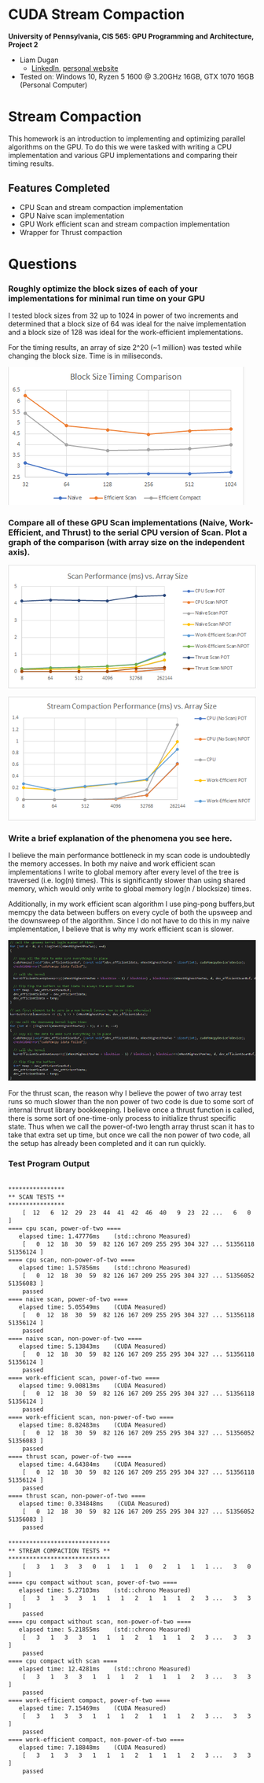 CUDA Stream Compaction
======================

**University of Pennsylvania, CIS 565: GPU Programming and Architecture, Project 2**

* Liam Dugan
  * [LinkedIn](https://www.linkedin.com/in/liam-dugan-95a961135/), [personal website](http://liamdugan.com/)
* Tested on: Windows 10, Ryzen 5 1600 @ 3.20GHz 16GB, GTX 1070 16GB (Personal Computer)


# Stream Compaction
This homework is an introduction to implementing and optimizing parallel algorithms on the GPU. To do this we were tasked with writing a CPU implementation and various GPU implementations and comparing their timing results.

## Features Completed
* CPU Scan and stream compaction implementation
* GPU Naive scan implementation
* GPU Work efficient scan and stream compaction implementation
* Wrapper for Thrust compaction

# Questions
### Roughly optimize the block sizes of each of your implementations for minimal run time on your GPU
I tested block sizes from 32 up to 1024 in power of two increments and determined that a block size of 64 was ideal for the naive implementation and a block size of 128 was ideal for the work-efficient implementations.

For the timing results, an array of size 2^20 (~1 million) was tested while changing the block size. Time is in miliseconds.

![](images/BlockSize.png)

### Compare all of these GPU Scan implementations (Naive, Work-Efficient, and Thrust) to the serial CPU version of Scan. Plot a graph of the comparison (with array size on the independent axis).

![](images/Scan.png)

![](images/StreamCompaction.png)

### Write a brief explanation of the phenomena you see here.
I believe the main performance bottleneck in my scan code is undoubtedly the memory accesses. In both my naive and work efficient scan implementations I write to global memory after every level of the tree is traversed (i.e. log(n) times). This is significantly slower than using shared memory, which would only write to global memory log(n / blocksize) times.

Additionally, in my work efficient scan algorithm I use ping-pong buffers,but memcpy the data between buffers on every cycle of both the upsweep and the downsweep of the algorithm. Since I do not have to do this in my naive implementation, I believe that is why my work efficient scan is slower.

![](images/Code.PNG)

For the thrust scan, the reason why I believe the power of two array test runs so much slower than the non power of two code is due to some sort of internal thrust library bookkeeping. I believe once a thrust function is called, there is some sort of one-time-only process to initialize thrust specific state. Thus when we call the power-of-two length array thrust scan it has to take that extra set up time, but once we call the non power of two code, all the setup has already been completed and it can run quickly.


### Test Program Output

```

****************
** SCAN TESTS **
****************
    [  12   6  12  29  23  44  41  42  46  40   9  23  22 ...   6   0 ]
==== cpu scan, power-of-two ====
   elapsed time: 1.47776ms    (std::chrono Measured)
    [   0  12  18  30  59  82 126 167 209 255 295 304 327 ... 51356118 51356124 ]
==== cpu scan, non-power-of-two ====
   elapsed time: 1.57856ms    (std::chrono Measured)
    [   0  12  18  30  59  82 126 167 209 255 295 304 327 ... 51356052 51356083 ]
    passed
==== naive scan, power-of-two ====
   elapsed time: 5.05549ms    (CUDA Measured)
    [   0  12  18  30  59  82 126 167 209 255 295 304 327 ... 51356118 51356124 ]
    passed
==== naive scan, non-power-of-two ====
   elapsed time: 5.13843ms    (CUDA Measured)
    [   0  12  18  30  59  82 126 167 209 255 295 304 327 ... 51356118 51356124 ]
    passed
==== work-efficient scan, power-of-two ====
   elapsed time: 9.00813ms    (CUDA Measured)
    [   0  12  18  30  59  82 126 167 209 255 295 304 327 ... 51356118 51356124 ]
    passed
==== work-efficient scan, non-power-of-two ====
   elapsed time: 8.82483ms    (CUDA Measured)
    [   0  12  18  30  59  82 126 167 209 255 295 304 327 ... 51356052 51356083 ]
    passed
==== thrust scan, power-of-two ====
   elapsed time: 4.64384ms    (CUDA Measured)
    [   0  12  18  30  59  82 126 167 209 255 295 304 327 ... 51356118 51356124 ]
    passed
==== thrust scan, non-power-of-two ====
   elapsed time: 0.334848ms    (CUDA Measured)
    [   0  12  18  30  59  82 126 167 209 255 295 304 327 ... 51356052 51356083 ]
    passed

*****************************
** STREAM COMPACTION TESTS **
*****************************
    [   3   1   3   3   0   1   1   1   0   2   1   1   1 ...   3   0 ]
==== cpu compact without scan, power-of-two ====
   elapsed time: 5.27103ms    (std::chrono Measured)
    [   3   1   3   3   1   1   1   2   1   1   1   2   3 ...   3   3 ]
    passed
==== cpu compact without scan, non-power-of-two ====
   elapsed time: 5.21855ms    (std::chrono Measured)
    [   3   1   3   3   1   1   1   2   1   1   1   2   3 ...   3   3 ]
    passed
==== cpu compact with scan ====
   elapsed time: 12.4281ms    (std::chrono Measured)
    [   3   1   3   3   1   1   1   2   1   1   1   2   3 ...   3   3 ]
    passed
==== work-efficient compact, power-of-two ====
   elapsed time: 7.15469ms    (CUDA Measured)
    [   3   1   3   3   1   1   1   2   1   1   1   2   3 ...   3   3 ]
    passed
==== work-efficient compact, non-power-of-two ====
   elapsed time: 7.18848ms    (CUDA Measured)
    [   3   1   3   3   1   1   1   2   1   1   1   2   3 ...   3   3 ]
    passed
```